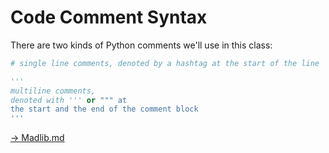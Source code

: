 # Code Comment Syntax

There are two kinds of Python comments we'll use in this class:

```python
# single line comments, denoted by a hashtag at the start of the line

'''
multiline comments, 
denoted with ''' or """ at 
the start and the end of the comment block
'''
```

[-> Madlib.md]('/variables-data-types-operations/03_madlib.md')